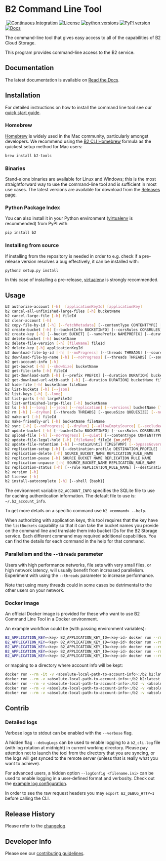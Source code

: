# B2 Command Line Tool

&nbsp;[![Continuous Integration](https://github.com/Backblaze/B2_Command_Line_Tool/workflows/Continuous%20Integration/badge.svg)](https://github.com/Backblaze/B2_Command_Line_Tool/actions?query=workflow%3A%22Continuous+Integration%22)&nbsp;[![License](https://img.shields.io/pypi/l/b2.svg?label=License)](https://pypi.python.org/pypi/b2)&nbsp;[![python versions](https://img.shields.io/pypi/pyversions/b2.svg?label=python%20versions)](https://pypi.python.org/pypi/b2)&nbsp;[![PyPI version](https://img.shields.io/pypi/v/b2.svg?label=PyPI%20version)](https://pypi.python.org/pypi/b2)&nbsp;[![Docs](https://readthedocs.org/projects/b2-command-line-tool/badge/?version=master)](https://b2-command-line-tool.readthedocs.io/en/master/?badge=master)

The command-line tool that gives easy access to all of the capabilities of B2 Cloud Storage.

This program provides command-line access to the B2 service.

## Documentation

The latest documentation is available on [Read the Docs](https://b2-command-line-tool.readthedocs.io/).

## Installation

For detailed instructions on how to install the command line tool see our [quick start guide](https://www.backblaze.com/b2/docs/quick_command_line.html).

### Homebrew

[Homebrew](https://brew.sh/) is widely used in the Mac community, particularly amongst developers. We recommend using the [B2 CLI Homebrew](https://formulae.brew.sh/formula/b2-tools) formula as the quickest setup method for Mac users:

```bash
brew install b2-tools
```

### Binaries

Stand-alone binaries are available for Linux and Windows; this is the most straightforward way to use the command-line tool and is sufficient in most use cases. The latest versions are available for download from the [Releases page](https://github.com/Backblaze/B2_Command_Line_Tool/releases).

### Python Package Index

You can also install it in your Python environment ([virtualenv](https://pypi.org/project/virtualenv/) is recommended) from PyPI with:

```bash
pip install b2
```

### Installing from source

If installing from the repository is needed in order to e.g. check if a pre-release version resolves a bug effectively, it can be installed with:

```bash
python3 setup.py install
```

In this case of installing a pre-release, [virtualenv](https://pypi.org/project/virtualenv/) is strongly recommended.

## Usage

```bash
b2 authorize-account [-h]  [applicationKeyId] [applicationKey]
b2 cancel-all-unfinished-large-files [-h] bucketName
b2 cancel-large-file [-h] fileId
b2 clear-account [-h]
b2 copy-file-by-id [-h] [--fetchMetadata] [--contentType CONTENTTYPE] [--range RANGE] [--info INFO | --noInfo] [--destinationServerSideEncryption {SSE-B2,SSE-C}] [--destinationServerSideEncryptionAlgorithm {AES256}] [--sourceServerSideEncryption {SSE-C}] [--sourceServerSideEncryptionAlgorithm {AES256}] [--fileRetentionMode {compliance,governance}] [--retainUntil TIMESTAMP] [--legalHold {on,off}] sourceFileId destinationBucketName b2FileName
b2 create-bucket [-h] [--bucketInfo BUCKETINFO] [--corsRules CORSRULES] [--lifecycleRules LIFECYCLERULES] [--fileLockEnabled] [--replication REPLICATION] [--defaultServerSideEncryption {SSE-B2,none}] [--defaultServerSideEncryptionAlgorithm {AES256}] bucketName {allPublic,allPrivate}
b2 create-key [-h] [--bucket BUCKET] [--namePrefix NAMEPREFIX] [--duration DURATION] [--allCapabilities] keyName [capabilities]
b2 delete-bucket [-h] bucketName
b2 delete-file-version [-h] [fileName] fileId
b2 delete-key [-h] applicationKeyId
b2 download-file-by-id [-h] [--noProgress] [--threads THREADS] [--sourceServerSideEncryption {SSE-C}] [--sourceServerSideEncryptionAlgorithm {AES256}] [--write-buffer-size BYTES] [--skip-hash-verification] [--max-download-streams-per-file MAX_DOWNLOAD_STREAMS_PER_FILE] fileId localFileName
b2 download-file-by-name [-h] [--noProgress] [--threads THREADS] [--sourceServerSideEncryption {SSE-C}] [--sourceServerSideEncryptionAlgorithm {AES256}] [--write-buffer-size BYTES] [--skip-hash-verification] [--max-download-streams-per-file MAX_DOWNLOAD_STREAMS_PER_FILE] bucketName b2FileName localFileName
b2 get-account-info [-h]
b2 get-bucket [-h] [--showSize] bucketName
b2 get-file-info [-h] fileId
b2 get-download-auth [-h] [--prefix PREFIX] [--duration DURATION] bucketName
b2 get-download-url-with-auth [-h] [--duration DURATION] bucketName fileName
b2 hide-file [-h] bucketName fileName
b2 list-buckets [-h] [--json]
b2 list-keys [-h] [--long]
b2 list-parts [-h] largeFileId
b2 list-unfinished-large-files [-h] bucketName
b2 ls [-h] [--long] [--json] [--replication] [--versions] bucketName [folderName]
b2 rm [-h] [--dryRun] [--threads THREADS] [--queueSize QUEUESIZE] [--noProgress] [--failFast] [--versions] [--recursive] [--withWildcard] bucketName [folderName]
b2 make-url [-h] fileId
b2 make-friendly-url [-h] bucketName fileName
b2 sync [-h] [--noProgress] [--dryRun] [--allowEmptySource] [--excludeAllSymlinks] [--threads THREADS] [--syncThreads SYNCTHREADS] [--downloadThreads DOWNLOADTHREADS] [--uploadThreads UPLOADTHREADS] [--compareVersions {none,modTime,size}] [--compareThreshold MILLIS] [--excludeRegex REGEX] [--includeRegex REGEX] [--excludeDirRegex REGEX] [--excludeIfModifiedAfter TIMESTAMP] [--destinationServerSideEncryption {SSE-B2,SSE-C}] [--destinationServerSideEncryptionAlgorithm {AES256}] [--sourceServerSideEncryption {SSE-C}] [--sourceServerSideEncryptionAlgorithm {AES256}] [--write-buffer-size BYTES] [--skip-hash-verification] [--max-download-streams-per-file MAX_DOWNLOAD_STREAMS_PER_FILE] [--incrementalMode] [--skipNewer | --replaceNewer] [--delete | --keepDays DAYS] source destination
b2 update-bucket [-h] [--bucketInfo BUCKETINFO] [--corsRules CORSRULES] [--lifecycleRules LIFECYCLERULES] [--defaultRetentionMode {compliance,governance,none}] [--defaultRetentionPeriod period] [--replication REPLICATION] [--fileLockEnabled] [--defaultServerSideEncryption {SSE-B2,none}] [--defaultServerSideEncryptionAlgorithm {AES256}] bucketName [{allPublic,allPrivate}]
b2 upload-file [-h] [--noProgress] [--quiet] [--contentType CONTENTTYPE] [--minPartSize MINPARTSIZE] [--sha1 SHA1] [--threads THREADS] [--info INFO] [--custom-upload-timestamp CUSTOM_UPLOAD_TIMESTAMP] [--destinationServerSideEncryption {SSE-B2,SSE-C}] [--destinationServerSideEncryptionAlgorithm {AES256}] [--legalHold {on,off}] [--fileRetentionMode {compliance,governance}] [--retainUntil TIMESTAMP] [--incrementalMode] bucketName localFilePath b2FileName
b2 update-file-legal-hold [-h] [fileName] fileId {on,off}
b2 update-file-retention [-h] [--retainUntil TIMESTAMP] [--bypassGovernance] [fileName] fileId {governance,compliance,none}
b2 replication-setup [-h] [--destination-profile DESTINATION_PROFILE] [--name NAME] [--priority PRIORITY] [--file-name-prefix PREFIX] [--include-existing-files] SOURCE_BUCKET_NAME DESTINATION_BUCKET_NAME
b2 replication-delete [-h] SOURCE_BUCKET_NAME REPLICATION_RULE_NAME
b2 replication-pause [-h] SOURCE_BUCKET_NAME REPLICATION_RULE_NAME
b2 replication-unpause [-h] SOURCE_BUCKET_NAME REPLICATION_RULE_NAME
b2 replication-status [-h] [--rule REPLICATION_RULE_NAME] [--destination-profile DESTINATION_PROFILE] [--dont-scan-destination] [--output-format {console,json,csv}] [--noProgress] [--columns COLUMN ONE,COLUMN TWO] SOURCE_BUCKET_NAME
b2 version [-h]
b2 license [-h]
b2 install-autocomplete [-h] [--shell {bash}]
```

The environment variable `B2_ACCOUNT_INFO` specifies the SQLite
file to use for caching authentication information.
The default file to use is: `~/.b2_account_info`.

To get more details on a specific command use `b2 <command> --help`.

When authorizing with application keys, this tool requires that the key
have the `listBuckets` capability so that it can take the bucket names
you provide on the command line and translate them into bucket IDs for the
B2 Storage service.  Each different command may required additional
capabilities. You can find the details for each command in the help for
that command.

### Parallelism and the `--threads` parameter

Users with high performance networks, file sets with very small files, or high network latency, will usually benefit from increased parallelism. Experiment with using the `--threads` parameter to increase performance.

Note that using many threads could in some cases be detrimental to the other users on your network.

### Docker image

An official Docker image is provided for these who want to use B2 Command Line Tool in a Docker environment.

An example workflow could be (with passing environment variables):

```bash
B2_APPLICATION_KEY=<key> B2_APPLICATION_KEY_ID=<key-id> docker run --rm -e B2_APPLICATION_KEY -e B2_APPLICATION_KEY_ID b2:latest authorize-account
B2_APPLICATION_KEY=<key> B2_APPLICATION_KEY_ID=<key-id> docker run --rm -e B2_APPLICATION_KEY -e B2_APPLICATION_KEY_ID b2:latest create-bucket test-bucket allPrivate
B2_APPLICATION_KEY=<key> B2_APPLICATION_KEY_ID=<key-id> docker run --rm -e B2_APPLICATION_KEY -e B2_APPLICATION_KEY_ID -v <absolute-local-path-to-data>:/data b2:latest upload-file test-bucket /data/local-file remote-file
B2_APPLICATION_KEY=<key> B2_APPLICATION_KEY_ID=<key-id> docker run --rm -e B2_APPLICATION_KEY -e B2_APPLICATION_KEY_ID -v <absolute-local-path-to-data>:/data b2:latest ls test-bucket
B2_APPLICATION_KEY=<key> B2_APPLICATION_KEY_ID=<key-id> docker run --rm -e B2_APPLICATION_KEY -e B2_APPLICATION_KEY_ID -v <absolute-local-path-to-data>:/data b2:latest download-file-by-name test-bucket remote-file /data/local-file-2
```

or mapping to a directory where account info will be kept:

```bash
docker run --rm -it -v <absolute-local-path-to-account-info>:/b2 b2:latest authorize-account
docker run --rm -v <absolute-local-path-to-account-info>:/b2 b2:latest create-bucket test-bucket allPrivate
docker run --rm -v <absolute-local-path-to-account-info>:/b2 -v <absolute-local-path-to-data>:/data b2:latest upload-file test-bucket /data/local-file remote-file
docker run --rm -v <absolute-local-path-to-account-info>:/b2 -v <absolute-local-path-to-data>:/data b2:latest ls test-bucket
docker run --rm -v <absolute-local-path-to-account-info>:/b2 -v <absolute-local-path-to-data>:/data b2:latest download-file-by-name test-bucket remote-file /data/local-file-2
```

## Contrib

### Detailed logs

Verbose logs to stdout can be enabled with the `--verbose` flag.

A hidden flag `--debugLogs` can be used to enable logging to a `b2_cli.log` file (with log rotation at midnight) in current working directory. Please pay attention not to launch the tool from the directory that you are syncing, or the logs will get synced to the remote server (unless that is really what you want to achieve).

For advanced users, a hidden option `--logConfig <filename.ini>` can be used to enable logging in a user-defined format and verbosity. Check out the [example log configuration](contrib/debug_logs.ini).

In order to see the raw request headers you may `export B2_DEBUG_HTTP=1` before calling the CLI.

## Release History

Please refer to the [changelog](CHANGELOG.md).

## Developer Info

Please see our [contributing guidelines](CONTRIBUTING.md).
